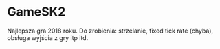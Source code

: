 # GameSK2
Najlepsza gra 2018 roku.
Do zrobienia: strzelanie, fixed tick rate (chyba), obsługa wyjścia z gry itp itd.
